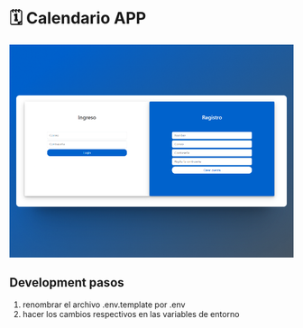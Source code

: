 # 🗓️ Calendario APP
<div align="center">
<a href target="_blank"="https://calendario-app.up.railway.app/">
<img src="static/images/readme.png">
</a>
<p></p>
</div>

## Development pasos

1. renombrar el archivo .env.template por .env
2. hacer los cambios respectivos en las variables de entorno 

